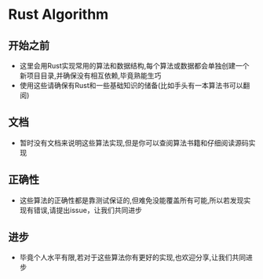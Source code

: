 # Rust Algorithm
## 开始之前
- 这里会用Rust实现常用的算法和数据结构,每个算法或数据都会单独创建一个新项目目录,并确保没有相互依赖,毕竟熟能生巧
- 使用这些请确保有Rust和一些基础知识的储备(比如手头有一本算法书可以翻阅)
## 文档
- 暂时没有文档来说明这些算法实现,但是你可以查阅算法书籍和仔细阅读源码实现
## 正确性
- 这些算法的正确性都是靠测试保证的,但难免没能覆盖所有可能,所以若发现实现有错误,请提出issue，让我们共同进步
## 进步
- 毕竟个人水平有限,若对于这些算法你有更好的实现,也欢迎分享,让我们共同进步
